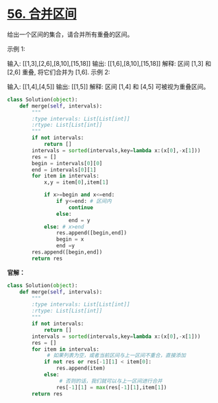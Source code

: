 # [56. 合并区间](https://leetcode-cn.com/problems/merge-intervals/)

给出一个区间的集合，请合并所有重叠的区间。

示例 1:

输入: [[1,3],[2,6],[8,10],[15,18]]
输出: [[1,6],[8,10],[15,18]]
解释: 区间 [1,3] 和 [2,6] 重叠, 将它们合并为 [1,6].
示例 2:

输入: [[1,4],[4,5]]
输出: [[1,5]]
解释: 区间 [1,4] 和 [4,5] 可被视为重叠区间。

```python
class Solution(object):
    def merge(self, intervals):
        """
        :type intervals: List[List[int]]
        :rtype: List[List[int]]
        """
        if not intervals:
            return []
        intervals = sorted(intervals,key=lambda x:(x[0],-x[1]))
        res = []
        begin = intervals[0][0]
        end = intervals[0][1]
        for item in intervals:
            x,y = item[0],item[1]

            if x>=begin and x<=end:
                if y<=end: # 区间内
                    continue
                else:
                    end = y
            else: # x>end
                res.append([begin,end])
                begin = x
                end =y
        res.append([begin,end])
        return res
```

**官解：**

```python
class Solution(object):
    def merge(self, intervals):
        """
        :type intervals: List[List[int]]
        :rtype: List[List[int]]
        """
        if not intervals:
            return []
        intervals = sorted(intervals,key=lambda x:(x[0],-x[1]))
        res = []
        for item in intervals:
             # 如果列表为空，或者当前区间与上一区间不重合，直接添加
            if not res or res[-1][1] < item[0]:
                res.append(item)
            else:
                 # 否则的话，我们就可以与上一区间进行合并
                res[-1][1] = max(res[-1][1],item[1])
        return res
```

